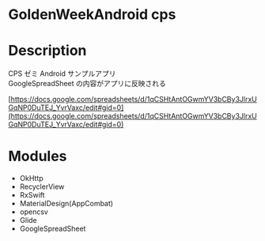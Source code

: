 GoldenWeekAndroid cps
===

# Description
CPS ゼミ
Android サンプルアプリ  
GoogleSpreadSheet の内容がアプリに反映される  

[https://docs.google.com/spreadsheets/d/1qCSHtAntOGwmYV3bCBy3JlrxUGqNP0DuTEJ_YvrVaxc/edit#gid=0](https://docs.google.com/spreadsheets/d/1qCSHtAntOGwmYV3bCBy3JlrxUGqNP0DuTEJ_YvrVaxc/edit#gid=0)


# Modules
* OkHttp
* RecyclerView
* RxSwift
* MaterialDesign(AppCombat)
* opencsv
* Glide
* GoogleSpreadSheet

